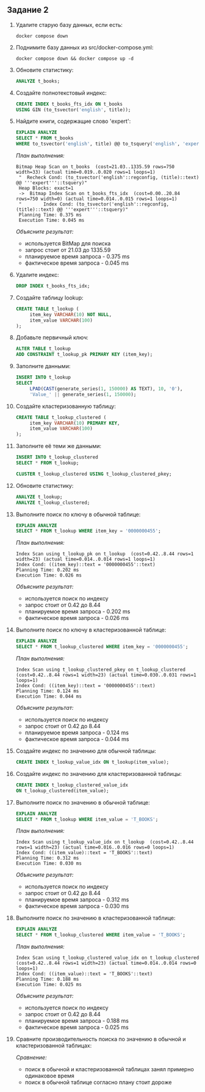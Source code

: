 ## Задание 2

1. Удалите старую базу данных, если есть:
    ```shell
    docker compose down
    ```

2. Поднимите базу данных из src/docker-compose.yml:
    ```shell
    docker compose down && docker compose up -d
    ```

3. Обновите статистику:
    ```sql
    ANALYZE t_books;
    ```

4. Создайте полнотекстовый индекс:
    ```sql
    CREATE INDEX t_books_fts_idx ON t_books 
    USING GIN (to_tsvector('english', title));
    ```

5. Найдите книги, содержащие слово 'expert':
    ```sql
    EXPLAIN ANALYZE
    SELECT * FROM t_books 
    WHERE to_tsvector('english', title) @@ to_tsquery('english', 'expert');
    ```
    
    *План выполнения:*
    ```
    Bitmap Heap Scan on t_books  (cost=21.03..1335.59 rows=750 width=33) (actual time=0.019..0.020 rows=1 loops=1)
     "  Recheck Cond: (to_tsvector('english'::regconfig, (title)::text) @@ '''expert'''::tsquery)"
     Heap Blocks: exact=1
     ->  Bitmap Index Scan on t_books_fts_idx  (cost=0.00..20.84 rows=750 width=0) (actual time=0.014..0.015 rows=1 loops=1)
     "        Index Cond: (to_tsvector('english'::regconfig, (title)::text) @@ '''expert'''::tsquery)"
     Planning Time: 0.375 ms
     Execution Time: 0.045 ms
    ```
    
    *Объясните результат:*
    - используется BitMap для поиска
    - запрос стоит от 21.03 до 1335.59
    - планируемое время запроса - 0.375 ms 
    - фактическое время запроса - 0.045 ms

6. Удалите индекс:
    ```sql
    DROP INDEX t_books_fts_idx;
    ```

7. Создайте таблицу lookup:
    ```sql
    CREATE TABLE t_lookup (
         item_key VARCHAR(10) NOT NULL,
         item_value VARCHAR(100)
    );
    ```

8. Добавьте первичный ключ:
    ```sql
    ALTER TABLE t_lookup 
    ADD CONSTRAINT t_lookup_pk PRIMARY KEY (item_key);
    ```

9. Заполните данными:
    ```sql
    INSERT INTO t_lookup 
    SELECT 
         LPAD(CAST(generate_series(1, 150000) AS TEXT), 10, '0'),
         'Value_' || generate_series(1, 150000);
    ```

10. Создайте кластеризованную таблицу:
     ```sql
     CREATE TABLE t_lookup_clustered (
          item_key VARCHAR(10) PRIMARY KEY,
          item_value VARCHAR(100)
     );
     ```

11. Заполните её теми же данными:
     ```sql
     INSERT INTO t_lookup_clustered 
     SELECT * FROM t_lookup;
     
     CLUSTER t_lookup_clustered USING t_lookup_clustered_pkey;
     ```

12. Обновите статистику:
     ```sql
     ANALYZE t_lookup;
     ANALYZE t_lookup_clustered;
     ```

13. Выполните поиск по ключу в обычной таблице:
     ```sql
     EXPLAIN ANALYZE
     SELECT * FROM t_lookup WHERE item_key = '0000000455';
     ```
     
     *План выполнения:*
     ```
     Index Scan using t_lookup_pk on t_lookup  (cost=0.42..8.44 rows=1 width=23) (actual time=0.014..0.014 rows=1 loops=1)
     Index Cond: ((item_key)::text = '0000000455'::text)
     Planning Time: 0.202 ms
     Execution Time: 0.026 ms
     ```
     
     *Объясните результат:*
     - используется поиск по индексу
     - запрос стоит от 0.42 до 8.44
     - планируемое время запроса - 0.202 ms
     - фактическое время запроса - 0.026 ms

14. Выполните поиск по ключу в кластеризованной таблице:
     ```sql
     EXPLAIN ANALYZE
     SELECT * FROM t_lookup_clustered WHERE item_key = '0000000455';
     ```
     
     *План выполнения:*
     ```
     Index Scan using t_lookup_clustered_pkey on t_lookup_clustered  (cost=0.42..8.44 rows=1 width=23) (actual time=0.030..0.031 rows=1 loops=1)
     Index Cond: ((item_key)::text = '0000000455'::text)
     Planning Time: 0.124 ms
     Execution Time: 0.044 ms
     ```
     
     *Объясните результат:*
     - используется поиск по индексу
     - запрос стоит от 0.42 до 8.44
     - планируемое время запроса - 0.124 ms
     - фактическое время запроса - 0.044 ms

15. Создайте индекс по значению для обычной таблицы:
     ```sql
     CREATE INDEX t_lookup_value_idx ON t_lookup(item_value);
     ```

16. Создайте индекс по значению для кластеризованной таблицы:
     ```sql
     CREATE INDEX t_lookup_clustered_value_idx 
     ON t_lookup_clustered(item_value);
     ```

17. Выполните поиск по значению в обычной таблице:
     ```sql
     EXPLAIN ANALYZE
     SELECT * FROM t_lookup WHERE item_value = 'T_BOOKS';
     ```
     
     *План выполнения:*
     ```
     Index Scan using t_lookup_value_idx on t_lookup  (cost=0.42..8.44 rows=1 width=23) (actual time=0.016..0.016 rows=0 loops=1)
     Index Cond: ((item_value)::text = 'T_BOOKS'::text)
     Planning Time: 0.312 ms
     Execution Time: 0.030 ms

     ```
     
     *Объясните результат:*
     - используется поиск по индексу
     - запрос стоит от 0.42 до 8.44
     - планируемое время запроса - 0.312 ms
     - фактическое время запроса - 0.030 ms

18. Выполните поиск по значению в кластеризованной таблице:
     ```sql
     EXPLAIN ANALYZE
     SELECT * FROM t_lookup_clustered WHERE item_value = 'T_BOOKS';
     ```
     
     *План выполнения:*
     ```
     Index Scan using t_lookup_clustered_value_idx on t_lookup_clustered  (cost=0.42..8.44 rows=1 width=23) (actual time=0.014..0.014 rows=0 loops=1)
     Index Cond: ((item_value)::text = 'T_BOOKS'::text)
     Planning Time: 0.188 ms
     Execution Time: 0.025 ms
     ```
     
     *Объясните результат:*
     - используется поиск по индексу
     - запрос стоит от 0.42 до 8.44
     - планируемое время запроса - 0.188 ms
     - фактическое время запроса - 0.025 ms

19. Сравните производительность поиска по значению в обычной и кластеризованной таблицах:
     
     *Сравнение:*
     - поиск в обычной и кластеризованной таблицах занял примерно одинаковое время
     - поиск в обычной таблице согласно плану стоит дороже